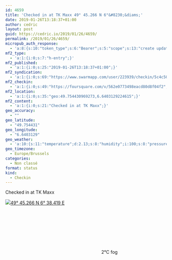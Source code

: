 ```yaml
---
id: 4659
title: 'Checked in at TK Maxx 49° 45.266 N 6°&#8230;&diams;'
date: 2019-01-26T13:18:37+01:00
author: cedric
layout: post
guid: https://cedric.io/2019/01/26/4659/
permalink: /2019/01/26/4659/
micropub_auth_response:
  - 'a:8:{s:10:"token_type";s:6:"Bearer";s:5:"scope";s:13:"create update";s:2:"me";s:18:"https://cedric.io/";s:9:"issued_by";s:45:"https://cedric.io/wp-json/indieauth/1.0/token";s:9:"client_id";s:27:"https://ownyourswarm.p3k.io";s:9:"issued_at";i:1542614471;s:4:"user";i:1;s:13:"last_accessed";i:1548505135;}'
mf2_type:
  - 'a:1:{i:0;s:7:"h-entry";}'
mf2_published:
  - 'a:1:{i:0;s:25:"2019-01-26T13:18:37+01:00";}'
mf2_syndication:
  - 'a:1:{i:0;s:69:"https://www.swarmapp.com/user/223939/checkin/5c4c501d8a4cf500394ec1fa";}'
mf2_checkin:
  - 'a:1:{i:0;s:49:"https://foursquare.com/v/562e0773498eacd80d8f04f2";}'
mf2_location:
  - 'a:1:{i:0;s:35:"geo:49.754430969273,6.6403129224615";}'
mf2_content:
  - 'a:1:{i:0;s:21:"Checked in at TK Maxx";}'
geo_accuracy:
  - ""
geo_latitude:
  - "49.754431"
geo_longitude:
  - "6.6403129"
geo_weather:
  - 'a:10:{s:11:"temperature";d:2.13;s:8:"humidity";i:100;s:8:"pressure";i:1009;s:10:"cloudiness";i:90;s:4:"wind";a:2:{s:5:"speed";d:4.1;s:6:"degree";i:230;}s:7:"summary";s:3:"fog";s:4:"icon";s:6:"wi-fog";s:10:"visibility";i:100;s:7:"sunrise";s:25:"2019-01-26T08:14:13+01:00";s:6:"sunset";s:25:"2019-01-26T17:17:35+01:00";}'
geo_timezone:
  - Europe/Brussels
categories:
  - Non classé
format: status
kind:
  - Checkin
---
```

Checked in at TK Maxx

<p class="sloc-display">
  <img class="icon-location" aria-label="Location: " aria-hidden="true" src="https://cedric.io/wp-content/plugins/simple-location/location.svg" /><span class="p-location"><data class="p-latitude" value="49.754431"></data><data class="p-longitude" value="6.640313"></data><a href="https://www.openstreetmap.org/?mlat=49.754431&mlon=6.6403129#map=13/49.754431/6.6403129">49° 45.266 N 6° 38.419 E</a></span><br /><span aria-label="fog" title="fog" ><svg class="svg-icon svg-wi-fog" aria-hidden="true"><use xlink:href="https://cedric.io/wp-content/plugins/simple-location/weather-icons.svg#wi-fog"></use></svg></span><span class="p-temperature">2&deg;C</span>&nbsp;fog
</p>